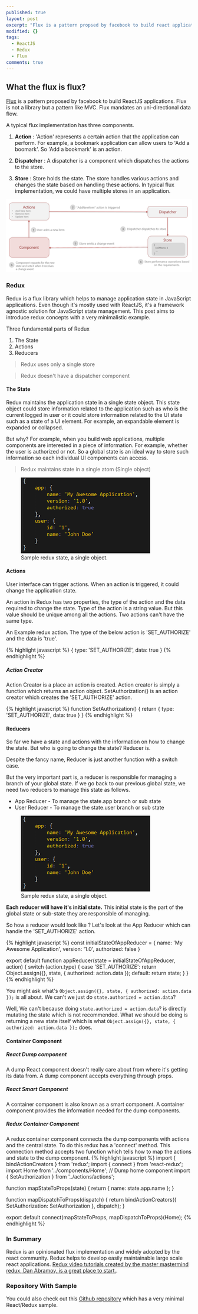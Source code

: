 ```yaml
---
published: true
layout: post
excerpt: "Flux is a pattern propsed by facebook to build react applications. Flux is not a library but a pattern like MVC. Flux mandates a uni-directional data flow."
modified: {}
tags: 
  - ReactJS
  - Redux
  - Flux
comments: true
---
```





## What the flux is flux?
[Flux](https://facebook.github.io/flux/) is a pattern proposed by facebook to build ReactJS applications. Flux is not a library but a pattern like MVC. Flux mandates an uni-directional data flow. 

A typical flux implementation has three components.

1. **Action** : 'Action' represents a certain action that the application can perform. For example, a bookmark application can allow users to 'Add a boomark'. So 'Add a bookmark' is an action.

2. **Dispatcher** : A dispatcher is a component which dispatches the actions to the store.

3. **Store** : Store holds the state. The store handles various actions and changes the state based on handling these actions. In typical flux implementation, we could have multiple stores in an application.

![FluxImplementation.PNG](https://raw.githubusercontent.com/Raathigesh/Raathigesh.github.io/master/_posts/FluxImplementation.PNG)

### Redux
Redux is a flux library which helps to manage application state in JavaScript applications. Even though  it's mostly used with ReactJS, it's a framework agnostic solution for JavaScript state management. This post aims to introduce redux concepts with a very minimalistic example.

Three fundamental parts of Redux

1. The State 
2. Actions
3. Reducers 

> Redux uses only a single store

> Redux doesn't have a dispatcher component

#### The State
Redux maintains the application state in a single state object. This state object could store information related to the application such as who is the current logged in user or it could store information related to the UI state such as a state of a UI element. For example, an expandable element is expanded or collapsed.

But why? For example, when you build web applications, multiple components are interested in a piece of information. For example, whether the user is authorized or not. So a global state is an ideal way to store such information so each individual UI components can access.

> Redux maintains state in a single atom (Single object)

<figure>
	<a href="https://raw.githubusercontent.com/Raathigesh/Raathigesh.github.io/master/_posts/SingleState.PNG"><img src="https://raw.githubusercontent.com/Raathigesh/Raathigesh.github.io/master/_posts/SingleState.PNG"></a>
	<figcaption>Sample redux state, a single object.</figcaption>
</figure>

#### Actions
User interface can trigger actions. When an action is triggered, it could change the application state.

An action in Redux has two properties, the type of the action and the data required to change the state. Type of the action is a string value. But this value should be unique among all the actions. Two actions can't have the same type.

An Example redux action. The type of the below action is 'SET_AUTHORIZE' and the data is 'true'.

{% highlight javascript %}
{
	type: 'SET_AUTHORIZE',
 	data: true
}
{% endhighlight %}

##### Action Creator
Action Creator is a place an action is created. Action creator is simply a function which returns an action object. SetAuthorization() is an action creator which creates the 'SET_AUTHORIZE' action.

{% highlight javascript %}
function SetAuthorization() {
	return  {
		type: 'SET_AUTHORIZE',
		data: true
	}
}
{% endhighlight %}

#### Reducers
So far we have a state and actions with the information on how to change the state. But who is going to change the state? Reducer is. 

Despite the fancy name, Reducer is just another function with a switch case. 

But the very important part is, a reducer is responsible for managing a branch of your global state. If we go back to our previous global state, we need two reducers to manage this state as follows.

- App Reducer - To manage the state.app branch or sub state
- User Reducer - To manage the state.user branch or sub state

<figure>
	<a href="https://raw.githubusercontent.com/Raathigesh/Raathigesh.github.io/master/_posts/SingleState.PNG"><img src="https://raw.githubusercontent.com/Raathigesh/Raathigesh.github.io/master/_posts/SingleState.PNG"></a>
	<figcaption>Sample redux state, a single object.</figcaption>
</figure>

**Each reducer will have it's initial state.** This initial state is the part of the global state or sub-state they are responsible of managing.

So how a reducer would look like ? Let's look at the App Reducer which can handle the 'SET_AUTHORIZE' action.

{% highlight javascript %}
const initialStateOfAppReducer = {
	name: 'My Awesome Application',
	version: '1.0',
	authorized: false
}

export default function appReducer(state = initialStateOfAppReducer, action) {
  switch (action.type) {
    case 'SET_AUTHORIZE':
      return Object.assign({}, state, { authorized: action.data });
    default:
      return state;
  }
}
{% endhighlight %}

You might ask what's `Object.assign({}, state, { authorized: action.data });` is all about. We can't we just do `state.authorized = action.data`?

Well, We can't because doing `state.authorized = action.data`? is directly mutating the state which is not recommended. What we should be doing is returning a new state itself which is what `Object.assign({}, state, { authorized: action.data });` does.

#### Container Component

##### React Dump component
A dump React component doesn't really care about from where it's getting its data from. A dump component accepts everything through props.

##### React Smart Component
A container component is also known as a smart component. A container component provides the information needed for the dump components.

##### Redux Container Component
A redux container component connects the dump components with actions and the central state. To do this redux has a 'connect' method. This connection method accepts two function which tells how to map the actions and state to the dump component.
{% highlight javascript %}
import { bindActionCreators } from 'redux';
import { connect } from 'react-redux';
import Home from '../components/Home'; // Dump home component
import { SetAuthorization } from '../actions/actions';

function mapStateToProps(state) {
  return {
    name: state.app.name
  };
}

function mapDispatchToProps(dispatch) {
  return bindActionCreators({
    SetAuthorization: SetAuthorization
  }, dispatch);
}

export default connect(mapStateToProps, mapDispatchToProps)(Home);
{% endhighlight %}

### In Summary
Redux is an opinionated flux implementation and widely adopted by the react community. Redux helps to develop easily maintainable large scale react applications. [Redux video tutorials created by the master mastermind redux, Dan Abramov, is a great place to start.](https://egghead.io/series/getting-started-with-redux).

### Repository With Sample
You could also check out this [Github repository](https://github.com/Raathigesh/CodeLib/tree/master/ReduxSimplified) which has a very minimal React/Redux sample.
